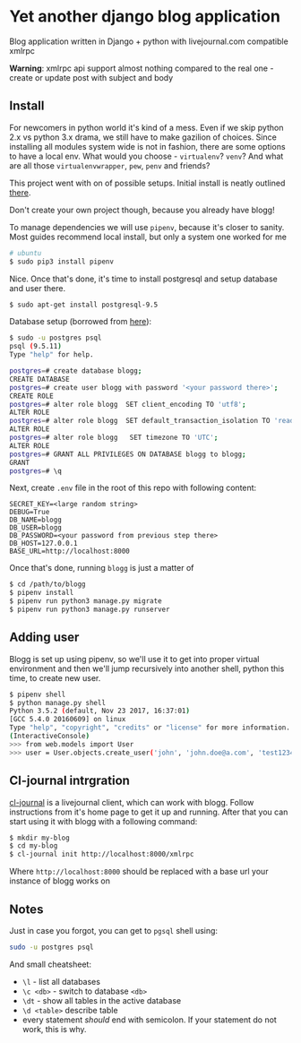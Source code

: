 # Yet another django blog application

Blog application written in Django + python with livejournal.com compatible xmlrpc

__Warning__: xmlrpc api support almost nothing compared to the real one - create or
update post with subject and body

## Install

For newcomers in python world it's kind of a mess. Even if we skip python 2.x vs python 3.x
drama, we still have to make gazilion of choices. Since installing all modules system wide
is not in fashion, there are some options to have a local env. What would you choose - `virtualenv`?
`venv`? And what are all those `virtualenvwrapper`, `pew`, `penv` and friends?

This project went with on of possible setups. Initial install is neatly outlined [there][mozilla].

Don't create your own project though, because you already have blogg!

To manage dependencies we will use `pipenv`, because it's closer to sanity. Most guides recommend
local install, but only a system one worked for me

~~~bash
# ubuntu
$ sudo pip3 install pipenv
~~~

Nice. Once that's done, it's time to install postgresql and setup database and user there.

~~~bash
$ sudo apt-get install postgresql-9.5
~~~

Database setup (borrowed from [here][do]):

~~~bash
$ sudo -u postgres psql
psql (9.5.11)
Type "help" for help.

postgres=# create database blogg;
CREATE DATABASE
postgres=# create user blogg with password '<your password there>';
CREATE ROLE
postgres=# alter role blogg  SET client_encoding TO 'utf8';
ALTER ROLE
postgres=# alter role blogg  SET default_transaction_isolation TO 'read committed';
ALTER ROLE
postgres=# alter role blogg   SET timezone TO 'UTC';
ALTER ROLE
postgres=# GRANT ALL PRIVILEGES ON DATABASE blogg to blogg;
GRANT
postgres=# \q
~~~

Next, create `.env` file in the root of this repo with following content:

~~~
SECRET_KEY=<large random string>
DEBUG=True
DB_NAME=blogg
DB_USER=blogg
DB_PASSWORD=<your password from previous step there>
DB_HOST=127.0.0.1
BASE_URL=http://localhost:8000
~~~

Once that's done, running `blogg` is just a matter of

~~~bash
$ cd /path/to/blogg
$ pipenv install
$ pipenv run python3 manage.py migrate
$ pipenv run python3 manage.py runserver
~~~

## Adding user

Blogg is set up using pipenv, so we'll use it to get into proper virtual
environment and then we'll jump recursively into another shell, python this time,
to create new user.

~~~bash
$ pipenv shell
$ python manage.py shell
Python 3.5.2 (default, Nov 23 2017, 16:37:01) 
[GCC 5.4.0 20160609] on linux
Type "help", "copyright", "credits" or "license" for more information.
(InteractiveConsole)
>>> from web.models import User
>>> user = User.objects.create_user('john', 'john.doe@a.com', 'test1234')
~~~

## Cl-journal intrgration

[cl-journal][cl-journal] is a livejournal client, which can work
with blogg. Follow instructions from it's home page to get it up
and running. After that you can start using it with blogg with
a following command:

~~~bash
$ mkdir my-blog
$ cd my-blog
$ cl-journal init http://localhost:8000/xmlrpc
~~~

Where `http://localhost:8000` should be replaced with
a base url your instance of blogg works on

## Notes

Just in case you forgot, you can get to `pgsql` shell using:

~~~bash
sudo -u postgres psql
~~~

And small cheatsheet:

* `\l` - list all databases
* `\c <db>` - switch to database `<db>`
* `\dt` - show all tables in the active database
* `\d <table>` describe table
* every statement *should* end with semicolon. If your statement do not work, this is why.

[mozilla]: https://developer.mozilla.org/en-US/docs/Learn/Server-side/Django/development_environment
[do]: https://www.digitalocean.com/community/tutorials/how-to-set-up-django-with-postgres-nginx-and-gunicorn-on-ubuntu-16-04
[cl-journal]: https://github.com/can3p/cl-journal
